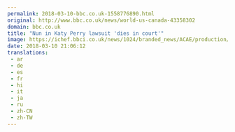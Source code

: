 ```yaml
---
permalink: 2018-03-10-bbc.co.uk-1558776890.html
original: http://www.bbc.co.uk/news/world-us-canada-43358302
domain: bbc.co.uk
title: "Nun in Katy Perry lawsuit 'dies in court'"
image: https://ichef.bbci.co.uk/news/1024/branded_news/ACAE/production/_100360244_katyperry.jpg
date: 2018-03-10 21:06:12
translations: 
 - ar
 - de
 - es
 - fr
 - hi
 - it
 - ja
 - ru
 - zh-CN
 - zh-TW
---
```


